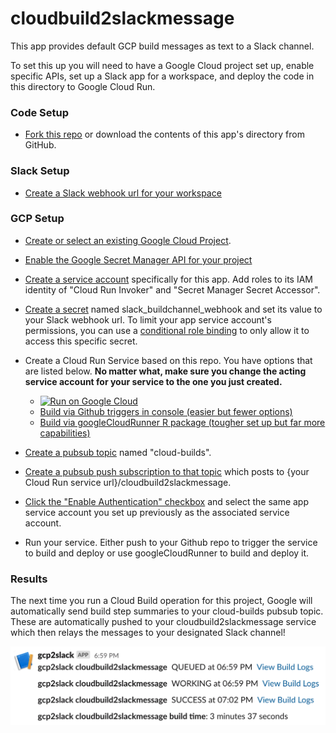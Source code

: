 # cloudbuild2slackmessage

This app provides default GCP build messages as text to a Slack channel.

To set this up you will need to have a Google Cloud project set up, enable specific APIs, set up a Slack app for a workspace, and deploy the code in this directory to Google Cloud Run.

### Code Setup

-   [Fork this repo](https://docs.github.com/en/free-pro-team@latest/github/getting-started-with-github/fork-a-repo) or download the contents of this app's directory from GitHub.

### Slack Setup

-   [Create a Slack webhook url for your workspace](https://slack.com/help/articles/115005265063-Incoming-webhooks-for-Slack)

### GCP Setup

-   [Create or select an existing Google Cloud Project](https://cloud.google.com/resource-manager/docs/creating-managing-projects).

-   [Enable the Google Secret Manager API for your project](https://cloud.google.com/secret-manager/docs/quickstart)

-   [Create a service account](https://cloud.google.com/iam/docs/creating-managing-service-accounts#creating) specifically for this app. Add roles to its IAM identity of "Cloud Run Invoker" and "Secret Manager Secret Accessor".

-   [Create a secret](https://cloud.google.com/secret-manager/docs/creating-and-accessing-secrets#secretmanager-create-secret-web) named slack\_buildchannel\_webhook and set its value to your Slack webhook url. To limit your app service account's permissions, you can use a [conditional role binding](https://cloud.google.com/iam/docs/managing-conditional-role-bindings) to only allow it to access this specific secret.

-   Create a Cloud Run Service based on this repo. You have options that are listed below. **No matter what, make sure you change the acting service account for your service to the one you just created.**

    -   [![Run on Google Cloud](https://deploy.cloud.run/button.svg)](https://deploy.cloud.run)
    -   [Build via Github triggers in console (easier but fewer options)](https://towardsdatascience.com/r-powered-services-that-are-simple-scalabale-and-secure-4c454c159e48)
    -   [Build via googleCloudRunner R package (tougher set up but far more capabilities)](https://code.markedmondson.me/googleCloudRunner/index.html)

-   [Create a pubsub topic](https://cloud.google.com/pubsub/docs/quickstart-console) named "cloud-builds".

-   [Create a pubsub push subscription to that topic](https://cloud.google.com/pubsub/docs/admin#creating_subscriptions) which posts to {your Cloud Run service url}/cloudbuild2slackmessage.

-   [Click the "Enable Authentication" checkbox](https://cloud.google.com/pubsub/docs/push#setting_up_for_push_authentication) and select the same app service account you set up previously as the associated service account.

-   Run your service. Either push to your Github repo to trigger the service to build and deploy or use googleCloudRunner to build and deploy it.

### Results

The next time you run a Cloud Build operation for this project, Google will automatically send build step summaries to your cloud-builds pubsub topic. These are automatically pushed to your cloudbuild2slackmessage service which then relays the messages to your designated Slack channel!

![](app_screenshot.png)
